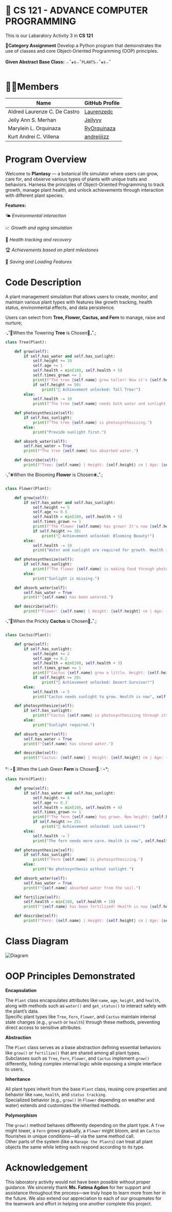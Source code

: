 # 🌱 **CS 121 - ADVANCE COMPUTER PROGRAMMING**
This is our Labaratory Activity 3 in **CS 121**

🎯**Category Assignment**
Develop a Python program that demonstrates the use of classes and core Object-Oriented Programming (OOP) principles.

**Given Abstract Base Class:**
```‧₊˚❀༉‧₊˚PLANTS‧₊˚❀༉‧₊˚```



# 👩‍💻Members
| Name | GitHub Profile |
|------|----------------|
|Aldred Laurenze C. De Castro|[Laurenzedc](https://github.com/Laurenzedc)|
|Jeily Ann S. Merhan|[Jeilyyy](https://github.com/jeilyannnmerhan)|
|Marylein L. Orquinaza|[RyOrquinaza](https://github.com/Orquinaza)|
|Kurt Andrei C. Villena|[andreiiiizz](https://github.com/andreiiiizz)|


# Program Overview
Welcome to **Plantasy** — a botanical life simulator where users can grow, care for, and observe various types of plants with unique traits and behaviors.
Harness the principles of Object-Oriented Programming to track growth, manage plant health, and unlock achievements through interaction with different plant species.

**Features:**

🌤️ _Environmental interaction_

📈 _Growth and aging simulation_

💖 _Health tracking and recovery_

🏆 _Achievements based on plant milestones_

📁 _Saving and Loading Features_

# Code Description
A plant management simulation that allows users to create, monitor, and maintain various plant types with features like growth tracking, health status, environmental effects, and data persistence.

Users can select from  **Tree, Flower, Cactus, and Fern** to manage, raise and nurture;

‧₊˚🌳When the Towering **Tree** is Chosen🌳₊˚.;
```python
class Tree(Plant):

    def grow(self):
        if self.has_water and self.has_sunlight:
            self.height += 10
            self.age += 1
            self.health = min(100, self.health + 5)
            self.times_grown += 1
            print(f"The tree {self.name} grew taller! Now it's {self.height} cm tall and {self.age} years old.")
            if self.height >= 50:
                print("🎉 Achievement unlocked: Tall Tree!")
        else:
            self.health -= 10
            print(f"The tree {self.name} needs both water and sunlight to grow. Health is now {self.health}.")

    def photosynthesize(self):
        if self.has_sunlight:
            print(f"The tree {self.name} is photosynthesizing.")
        else:
            print("Provide sunlight first.")

    def absorb_water(self):
        self.has_water = True
        print(f"The tree {self.name} has absorbed water.")

    def describe(self):
        print(f"Tree: {self.name} | Height: {self.height} cm | Age: {self.age} years")
```
‧₊˚❀When the Blooming **Flower** is Chosen❀₊˚.;
```python

class Flower(Plant):

    def grow(self):
        if self.has_water and self.has_sunlight:
            self.height += 5
            self.age += 0.5
            self.health = min(100, self.health + 5)
            self.times_grown += 1
            print(f"The flower {self.name} has grown! It's now {self.height} cm tall and {self.age:.1f} years old.")
            if self.height >= 30:
                print("🌸 Achievement unlocked: Blooming Beauty!")
        else:
            self.health -= 10
            print("Water and sunlight are required for growth. Health is now", self.health)

    def photosynthesize(self):
        if self.has_sunlight:
            print(f"The flower {self.name} is making food through photosynthesis.")
        else:
            print("Sunlight is missing.")

    def absorb_water(self):
        self.has_water = True
        print(f"{self.name} has been watered.")

    def describe(self):
        print(f"Flower: {self.name} | Height: {self.height} cm | Age: {self.age} years")

```
‧₊˚🌵When the Prickly **Cactus** is Chosen🌵₊˚.;
```python

class Cactus(Plant):

    def grow(self):
        if self.has_sunlight:
            self.height += 2
            self.age += 0.2
            self.health = min(100, self.health + 3)
            self.times_grown += 1
            print(f"Cactus {self.name} grew a little. Height: {self.height} cm, Age: {self.age:.1f} years.")
            if self.height >= 20:
                print("🌵 Achievement unlocked: Desert Survivor!")
        else:
            self.health -= 5
            print("Cactus needs sunlight to grow. Health is now", self.health)

    def photosynthesize(self):
        if self.has_sunlight:
            print(f"Cactus {self.name} is photosynthesizing through its stem.")
        else:
            print("Sunlight required.")

    def absorb_water(self):
        self.has_water = True
        print(f"{self.name} has stored water.")

    def describe(self):
        print(f"Cactus: {self.name} | Height: {self.height} cm | Age: {self.age} years")

```
°𓏲⋆🌿.When the Lush Green **Fern** is Chosen🌿.𓏲⋆°;
```python
class Fern(Plant):

    def grow(self):
        if self.has_water and self.has_sunlight:
            self.height += 4
            self.age += 0.3
            self.health = min(100, self.health + 4)
            self.times_grown += 1
            print(f"The fern {self.name} has grown. New height: {self.height} cm.")
            if self.height >= 25:
                print("🌿 Achievement unlocked: Lush Leaves!")
        else:
            self.health -= 7
            print("The fern needs more care. Health is now", self.health)

    def photosynthesize(self):
        if self.has_sunlight:
            print(f"Fern {self.name} is photosynthesizing.")
        else:
            print("No photosynthesis without sunlight.")

    def absorb_water(self):
        self.has_water = True
        print(f"{self.name} absorbed water from the soil.")

    def fertilize(self):
        self.health = min(100, self.health + 10)
        print(f"{self.name} has been fertilized! Health is now {self.health}.")

    def describe(self):
        print(f"Fern: {self.name} | Height: {self.height} cm | Age: {self.age} years")

```
# Class Diagram
![Diagram](<https://raw.githubusercontent.com/andreiiiizz/C-Users-LAB2_PC5-PROJECTS-CS121LABACT3CS1203Group8/master/Diagram.png>)

# OOP Principles Demonstrated
**Encapsulation**  

The ```Plant``` class encapsulates attributes like ```name```, ```age```, ```height```, and ```health```, along with methods such as ```water()``` and ```get_status()``` to interact safely with the plant’s data.  
Specific plant types like ```Tree```, ```Fern```, ```Flower```, and ```Cactus``` maintain internal state changes (e.g., ```growth``` or ```health```) through these methods, preventing direct access to sensitive attributes.


**Abstraction**

The ```Plant``` class serves as a base abstraction defining essential behaviors like ```grow()``` or ```fertilize()``` that are shared among all plant types.  
Subclasses such as ```Tree```, ```Fern```, ```Flower```, and ```Cactus``` implement ```grow()``` differently, hiding complex internal logic while exposing a simple interface to users.


**Inheritance** 

All plant types inherit from the base ```Plant``` class, reusing core properties and behavior like ```name```, ```health```, and ```status tracking```.  
Specialized behavior (e.g., ```grow()``` in ```Flower``` depending on weather and water) extends and customizes the inherited methods.


**Polymorphism**  

The ```grow()``` method behaves differently depending on the plant type. A ```Tree``` might tower, a ```Fern``` grows gradually, a ```Flower``` might bloom, and an ```Cactus``` flourishes in unique conditions—all via the same method call.  
Other parts of the system (like a ```Manage the Plants```) can treat all plant objects the same while letting each respond according to its type.

# Acknowledgement  

This laboratory activity would not have been possible without proper guidance. We sincerely thank **Ms. Fatima Agdon** for her support and assistance throughout the process—we truly hope to learn more from her in the future. We also extend our appreciation to each of our groupmates for the teamwork and effort in helping one another complete this project.


